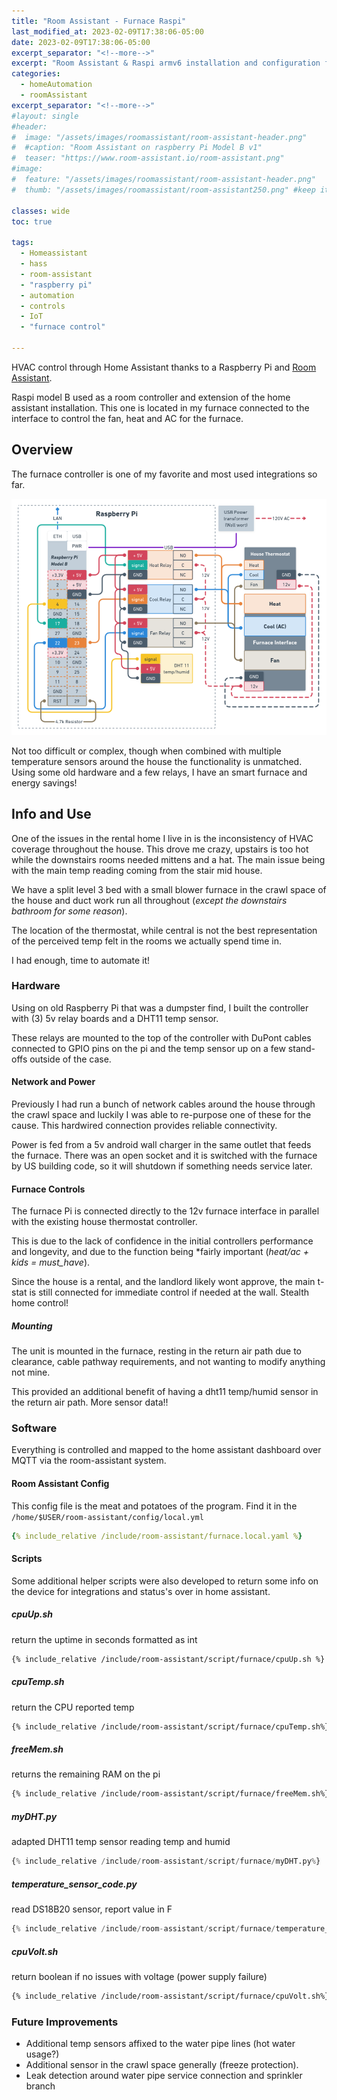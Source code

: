 ```yaml
---
title: "Room Assistant - Furnace Raspi"
last_modified_at: 2023-02-09T17:38:06-05:00
date: 2023-02-09T17:38:06-05:00
excerpt_separator: "<!--more-->"
excerpt: "Room Assistant & Raspi armv6 installation and configuration for the furnace controls"
categories:
  - homeAutomation
  - roomAssistant
excerpt_separator: "<!--more-->"
#layout: single
#header:
#  image: "/assets/images/roomassistant/room-assistant-header.png"
#  #caption: "Room Assistant on raspberry Pi Model B v1"
#  teaser: "https://www.room-assistant.io/room-assistant.png"
#image:
#  feature: "/assets/images/roomassistant/room-assistant-header.png"
#  thumb: "/assets/images/roomassistant/room-assistant250.png" #keep it square 200x200 px is good

classes: wide
toc: true

tags:
  - Homeassistant
  - hass
  - room-assistant
  - "raspberry pi"
  - automation
  - controls
  - IoT
  - "furnace control"

---
```


HVAC control through Home Assistant thanks to a Raspberry Pi and [Room Assistant](https://www.room-assistant.io/).

<!--more-->

Raspi model B used as a room controller and extension of the home assistant installation. This one is located in my furnace connected to the interface to control the fan, heat and AC for the furnace.


## Overview

The furnace controller is one of my favorite and most used integrations so far.

![furnace device wiring](/assets/images/roomassistant/furnace/FurnaceRaspi.png)

Not too difficult or complex, though when combined with multiple temperature sensors around the house the functionality is unmatched. Using some old hardware and a few relays, I have an smart furnace and energy savings!

## Info and Use

One of the issues in the rental home I live in is the inconsistency of HVAC coverage throughout the house. This drove me crazy, upstairs is too hot while the downstairs rooms needed mittens and a hat. The main issue being with the main temp reading coming from the stair mid house.

We have a split level 3 bed with a small blower furnace in the crawl space of the house and duct work run all throughout (*except the downstairs bathroom for some reason*). 

The location of the thermostat, while central is not the best representation of the perceived temp felt in the rooms we actually spend time in.

I had enough, time to automate it!

### Hardware

Using on old Raspberry Pi that was a dumpster find, I built the controller with (3) 5v relay boards and a DHT11 temp sensor.

These relays are mounted to the top of the controller with DuPont cables connected to GPIO pins on the pi and the temp sensor up on a few stand-offs outside of the case.


#### Network and Power

Previously I had run a bunch of network cables around the house through the crawl space and luckily I was able to re-purpose one of these for the cause. This hardwired connection provides reliable connectivity. 

Power is fed from a 5v android wall charger in the same outlet that feeds the furnace. There was an open socket and it is switched with the furnace by US building code, so it will shutdown if something needs service later.

#### Furnace Controls

The furnace Pi is connected directly to the 12v furnace interface in parallel with the existing house thermostat controller.

This is due to the lack of confidence in the initial controllers performance and longevity, and due to the function being \*fairly important (*heat/ac + kids = must_have*).

Since the house is a rental, and the landlord likely wont approve, the main t-stat is still connected for immediate control if needed at the wall. Stealth home control!

##### Mounting

The unit is mounted in the furnace, resting in the return air path due to clearance, cable pathway requirements, and not wanting to modify anything not mine. 

This provided an additional benefit of having a dht11 temp/humid sensor in the return air path. More sensor data!!

### Software

Everything is controlled and mapped to the home assistant dashboard over MQTT via the room-assistant system. 

#### Room Assistant Config

This config file is the meat and potatoes of the program. Find it in the `/home/$USER/room-assistant/config/local.yml`

```yaml
{% include_relative /include/room-assistant/furnace.local.yaml %}
```

#### Scripts

Some additional helper scripts were also developed to return some info on the device for integrations and status's over in home assistant. 

##### cpuUp.sh

return the uptime in seconds formatted as int

```bash
{% include_relative /include/room-assistant/script/furnace/cpuUp.sh %}
```

##### cpuTemp.sh

return the CPU reported temp

```bash
{% include_relative /include/room-assistant/script/furnace/cpuTemp.sh%}
```

##### freeMem.sh

returns the remaining RAM on the pi

```bash
{% include_relative /include/room-assistant/script/furnace/freeMem.sh%}
```

##### myDHT.py

adapted DHT11 temp sensor reading temp and humid

```py
{% include_relative /include/room-assistant/script/furnace/myDHT.py%}
```

##### temperature_sensor_code.py

read DS18B20 sensor, report value in F

```py
{% include_relative /include/room-assistant/script/furnace/temperature_sensor_code.py%}
```

##### cpuVolt.sh

return boolean if no issues with voltage (power supply failure)

```bash
{% include_relative /include/room-assistant/script/furnace/cpuVolt.sh%}
```


### Future Improvements

- Additional temp sensors affixed to the water pipe lines (hot water usage?) 
- Additional sensor in the crawl space generally (freeze protection).
- Leak detection around water pipe service connection and sprinkler branch
